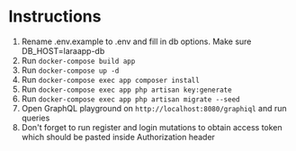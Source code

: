 # Instructions

1. Rename .env.example to .env and fill in db options. Make sure DB_HOST=laraapp-db
2. Run `docker-compose build app`
3. Run `docker-compose up -d`
4. Run `docker-compose exec app composer install`
5. Run `docker-compose exec app php artisan key:generate`
6. Run `docker-compose exec app php artisan migrate --seed`
7. Open GraphQL playground on `http://localhost:8080/graphiql` and run queries
8. Don't forget to run register and login mutations to obtain access token which should be pasted inside Authorization header
